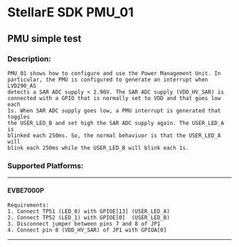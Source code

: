 # StellarE SDK PMU_01

## PMU simple test

### Description: 
	PMU_01 shows how to configure and use the Power Management Unit. In
	particular, the PMU is configured to generate an interrupt when LVD290_AS
	detects a SAR ADC supply < 2.90V. The SAR ADC supply (VDD_HV_SAR) is
	connected with a GPIO that is normally set to VDD and that goes low each
	1s. When SAR ADC supply goes low, a PMU interrupt is generated that toggles
	the USER_LED_B and set high the SAR ADC supply again. The USER_LED_A is
	blinked each 250ms. So, the normal behaviuor is that the USER_LED_A will
	blink each 250ms while the USER_LED_B will blink each 1s.
### Supported Platforms:
-----------------------------------------------------------
#### EVBE7000P
	Requirements:
	1. Connect TP51 (LED_0) with GPIOE[13] (USER_LED_A)
	2. Connect TP52 (LED_1) with GPIOE[0]  (USER_LED_B)
	3. Disconnect jumper between pins 7 and 8 of JP1
	4. Connect pin 8 (VDD_HV_SAR) of JP1 with GPIOA[0]
-----------------------------------------------------------